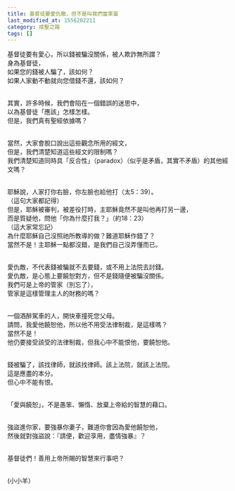 ```yaml
---
title: 基督徒要愛仇敵，但不是叫我們當笨蛋
last_modified_at: 1556202211
category: 成聖之路
tags: []
---
```


<p>基督徒要有愛心，所以錢被騙沒關係，被人欺詐無所謂？<br>
身為基督徒，<br>
如果您的錢被人騙了，該如何？<br>
如果人家動不動就向您借錢不還，該如何？</p>

<p><br>
其實，許多時候，我們會陷在一個錯誤的迷思中，<br>
以為基督徒「應該」怎樣怎樣。<br>
但是，我們真有聖經依據嗎？</p>

<p><br>
當然，大家會脫口說出這些觀念所用的經文，<br>
但是，我們清楚知道這些經文的限制嗎？<br>
我們清楚知道同時具「反合性」（paradox）（似乎是矛盾，其實不矛盾）的其他經文嗎？</p>

<p><br>
耶穌說，人家打你右臉，你左臉也給他打（太5：39）。<br>
（這句大家都記得）<br>
但是，耶穌被審判，被差役打時，主耶穌竟然不是叫他再打另一邊，<br>
而是質疑他，問他「你為什麼打我？」（約18：23）<br>
（這大家常忘記）<br>
為什麼耶穌自己沒照祂所教導的做？難道耶穌作錯了？<br>
當然不是！主耶穌一點都沒錯，是我們自己沒弄懂而已。</p>

<p><br>
愛仇敵，不代表錢被騙就不去要錢，或不用上法院去討錢。<br>
愛仇敵，是心態上要饒恕對方，但不是錢隨便被騙沒關係。<br>
我們可是上帝的管家（別忘了），<br>
管家是這樣管理主人的財務的嗎？</p>

<p><br>
一個酒醉駕車的人，開快車撞死您父母。<br>
請問，我愛他饒恕他，所以他不用受法律制裁，是這樣嗎？<br>
當然不是！<br>
他仍要接受該受的法律制裁，但我心中不能恨他，要饒恕他。</p>

<p><br>
錢被騙了，該找律師，就該找律師。該上法院，就該上法院。<br>
這是應盡的本分。<br>
但心中不能有恨。</p>

<p><br>
「愛與饒恕」，不是愚笨、懶惰、放棄上帝給的智慧的藉口。</p>

<p><br>
強盜進你家，要強暴你妻子，難道你會因為愛他饒恕他，<br>
然後就對強盜說：『請便，歡迎享用，盡情強暴』？</p>

<p><br>
基督徒們！善用上帝所賜的智慧來行事吧？</p>

<p><br>
(小小羊）</p>

